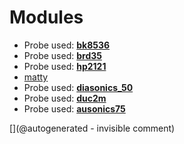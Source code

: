
# Modules

* Probe used: __[bk8536](/include/probes/auto/bk8536.md)__
* Probe used: __[brd35](/include/probes/auto/brd35.md)__
* Probe used: __[hp2121](/include/probes/auto/hp2121.md)__
* [matty](/matty/)
* Probe used: __[diasonics_50](/include/probes/auto/diasonics_50.md)__
* Probe used: __[duc2m](/include/probes/auto/duc2m.md)__
* Probe used: __[ausonics75](/include/probes/auto/ausonics75.md)__


[](@autogenerated - invisible comment)